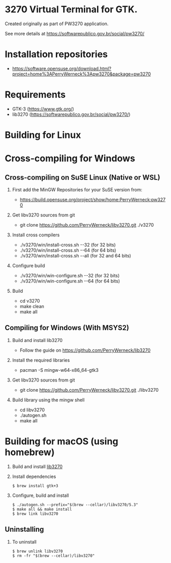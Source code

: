 3270 Virtual Terminal for GTK.
==============================

Created originally as part of PW3270 application.

See more details at https://softwarepublico.gov.br/social/pw3270/

Installation repositories
=========================

 * https://software.opensuse.org/download.html?project=home%3APerryWerneck%3Apw3270&package=pw3270

Requirements
============

 * GTK-3 (https://www.gtk.org/)
 * lib3270 (https://softwarepublico.gov.br/social/pw3270/)


Building for Linux
==================


Cross-compiling for Windows
===========================

Cross-compiling on SuSE Linux (Native or WSL)
---------------------------------------------

1. First add the MinGW Repositories for your SuSE version from:

	* https://build.opensuse.org/project/show/home:PerryWerneck:pw3270 

2. Get libv3270 sources from git

	* git clone https://github.com/PerryWerneck/libv3270.git ./v3270

3. Install cross compilers

	* ./v3270/win/install-cross.sh --32 (for 32 bits)
	* ./v3270/win/install-cross.sh --64 (for 64 bits)
	* ./v3270/win/install-cross.sh --all (for 32 and 64 bits)

3. Configure build

	* ./v3270/win/win-configure.sh --32 (for 32 bits)
	* ./v3270/win/win-configure.sh --64 (for 64 bits)

4. Build

	* cd v3270
	* make clean
	* make all


Compiling for Windows (With MSYS2)
----------------------------------

1. Build and install lib3270 

	* Follow the guide on https://github.com/PerryWerneck/lib3270

2. Install the required libraries

	* pacman -S mingw-w64-x86_64-gtk3

2. Get libv3270 sources from git

	* git clone https://github.com/PerryWerneck/libv3270.git ./libv3270

4. Build library using the mingw shell

	* cd libv3270
	* ./autogen.sh
	* make all


Building for macOS (using homebrew)
===================================

1. Build and install [lib3270](../../../lib3270)

2. Install dependencies

	```shell
	$ brew install gtk+3
	```

3. Configure, build and install

	```shell
	$ ./autogen.sh --prefix="$(brew --cellar)/libv3270/5.3"
	$ make all && make install
	$ brew link libv3270
	```

Uninstalling
------------

1. To uninstall

	```shell
	$ brew unlink libv3270
	$ rm -fr "$(brew --cellar)/libv3270"
	```
